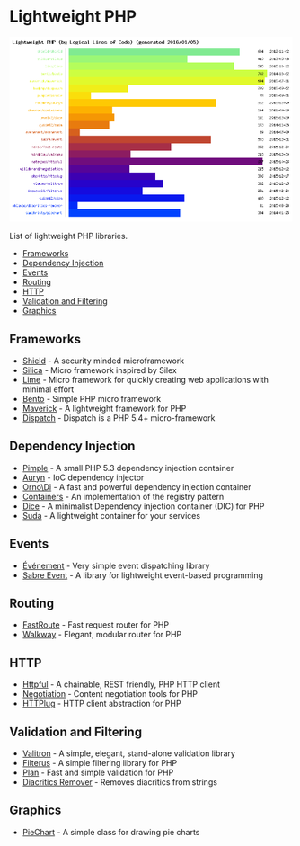 Lightweight PHP
===============

![Lightweight PHP](weight.png)

List of lightweight PHP libraries.

- [Frameworks](#frameworks)
- [Dependency Injection](#dependency-injection)
- [Events](#events)
- [Routing](#routing)
- [HTTP](#http)
- [Validation and Filtering](#validation-and-filtering)
- [Graphics](#graphics)

## Frameworks

* [Shield](https://github.com/enygma/shieldframework) - A security minded microframework
* [Silica](https://github.com/changloong/Silica) - Micro framework inspired by Silex
* [Lime](https://github.com/aheinze/Lime) - Micro framework for quickly creating web applications with minimal effort
* [Bento](https://github.com/nramenta/bento) - Simple PHP micro framework
* [Maverick](https://github.com/gunnar94/Maverick) - A lightweight framework for PHP
* [Dispatch](https://github.com/badphp/dispatch) - Dispatch is a PHP 5.4+ micro-framework

## Dependency Injection

* [Pimple](https://github.com/fabpot/Pimple) - A small PHP 5.3 dependency injection container
* [Auryn](https://github.com/rdlowrey/Auryn) - IoC dependency injector
* [Orno\Di](https://github.com/orno/di) - A fast and powerful dependency injection container
* [Containers](https://github.com/chevronphp/containers) - An implementation of the registry pattern
* [Dice](https://github.com/Level-2/Dice) - A minimalist Dependency injection container (DIC) for PHP
* [Suda](https://github.com/guide42/suda) - A lightweight container for your services

## Events

* [Événement](https://github.com/igorw/evenement) - Very simple event dispatching library
* [Sabre Event](https://github.com/fruux/sabre-event) - A library for lightweight event-based programming

## Routing

* [FastRoute](https://github.com/nikic/FastRoute) - Fast request router for PHP
* [Walkway](https://github.com/mindplay-dk/walkway) - Elegant, modular router for PHP

## HTTP

* [Httpful](https://github.com/nategood/httpful) - A chainable, REST friendly, PHP HTTP client
* [Negotiation](https://github.com/willdurand/Negotiation) - Content negotiation tools for PHP
* [HTTPlug](https://github.com/php-http/httplug) - HTTP client abstraction for PHP

## Validation and Filtering

* [Valitron](https://github.com/vlucas/valitron) - A simple, elegant, stand-alone validation library
* [Filterus](https://github.com/ircmaxell/filterus) - A simple filtering library for PHP
* [Plan](https://github.com/guide42/plan) - Fast and simple validation for PHP
* [Diacritics Remover](https://github.com/mhlavac/diacritics-remover) - Removes diacritics from strings

## Graphics

* [PieChart](https://github.com/SamChristy/PieChart) - A simple class for drawing pie charts
